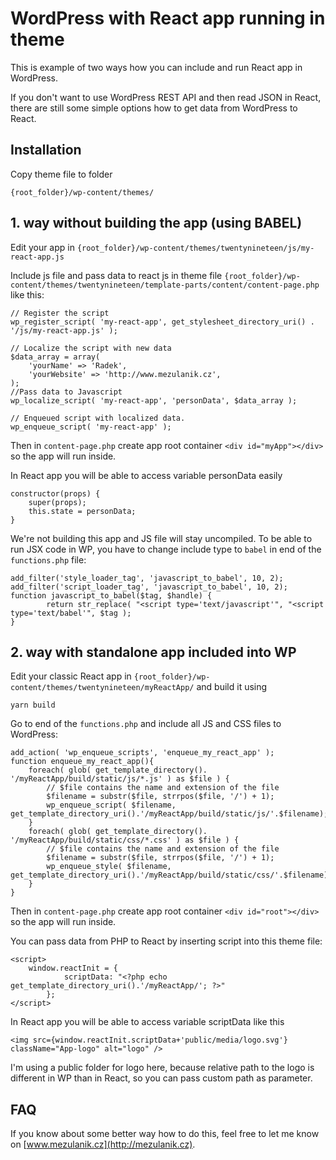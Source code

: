 # WordPress with React app running in theme

This is example of two ways how you can include and run React app in WordPress.

If you don't want to use WordPress REST API and then read JSON in React, there are still some simple options how to get data from WordPress to React.

## Installation

Copy theme file to folder 

``
{root_folder}/wp-content/themes/
``

## 1. way without building the app (using BABEL)

Edit your app in 
``
{root_folder}/wp-content/themes/twentynineteen/js/my-react-app.js
``

Include js file and pass data to react js in theme file ``
{root_folder}/wp-content/themes/twentynineteen/template-parts/content/content-page.php
`` like this:

```
// Register the script
wp_register_script( 'my-react-app', get_stylesheet_directory_uri() . '/js/my-react-app.js' );

// Localize the script with new data
$data_array = array(
	'yourName' => 'Radek',
	'yourWebsite' => 'http://www.mezulanik.cz',
);
//Pass data to Javascript
wp_localize_script( 'my-react-app', 'personData', $data_array );

// Enqueued script with localized data.
wp_enqueue_script( 'my-react-app' );
```

Then in `content-page.php` create app root container `<div id="myApp"></div>` so the app will run inside.

In React app you will be able to access variable personData easily

```
constructor(props) {
    super(props);
    this.state = personData;
}
```

We're not building this app and JS file will stay uncompiled. To be able to run JSX code in WP, you have to change include type to `babel` in end of the ``functions.php`` file:
```
add_filter('style_loader_tag', 'javascript_to_babel', 10, 2);
add_filter('script_loader_tag', 'javascript_to_babel', 10, 2);
function javascript_to_babel($tag, $handle) {
		return str_replace( "<script type='text/javascript'", "<script type='text/babel'", $tag );
}
```

## 2. way with standalone app included into WP

Edit your classic React app in 
``
{root_folder}/wp-content/themes/twentynineteen/myReactApp/
``
and build it using 
```
yarn build
```

Go to end of the ``functions.php`` and include all JS and CSS files to WordPress:
```
add_action( 'wp_enqueue_scripts', 'enqueue_my_react_app' );
function enqueue_my_react_app(){
	foreach( glob( get_template_directory(). '/myReactApp/build/static/js/*.js' ) as $file ) {
		// $file contains the name and extension of the file
		$filename = substr($file, strrpos($file, '/') + 1);
		wp_enqueue_script( $filename, get_template_directory_uri().'/myReactApp/build/static/js/'.$filename);
	}
	foreach( glob( get_template_directory(). '/myReactApp/build/static/css/*.css' ) as $file ) {
		// $file contains the name and extension of the file
		$filename = substr($file, strrpos($file, '/') + 1);
		wp_enqueue_style( $filename, get_template_directory_uri().'/myReactApp/build/static/css/'.$filename);
	}
}
```

Then in `content-page.php` create app root container `<div id="root"></div>` so the app will run inside.

You can pass data from PHP to React by inserting script into this theme file:
```
<script>
    window.reactInit = {
			scriptData: "<?php echo get_template_directory_uri().'/myReactApp/'; ?>"
		};
</script>
```

In React app you will be able to access variable scriptData like this

```
<img src={window.reactInit.scriptData+'public/media/logo.svg'} className="App-logo" alt="logo" />
```

I'm using a public folder for logo here, because relative path to the logo is different in WP than in React, so you can pass custom path as parameter.

## FAQ
If you know about some better way how to do this, feel free to let me know on 
[www.mezulanik.cz](http://mezulanik.cz).